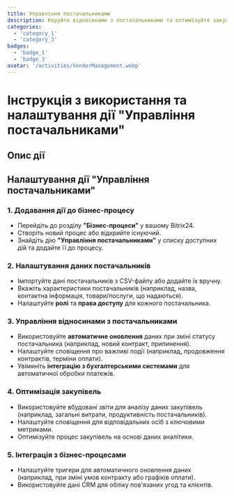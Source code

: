 ```yaml
---
title: Управління постачальниками
description: Керуйте відносинами з постачальниками та оптимізуйте закупівлі.
categories: 
  - 'category_1'
  - 'category_3'
badges: 
  - 'badge_1'
  - 'badge_3'
avatar: '/activities/VendorManagement.webp'
---
```


# Інструкція з використання та налаштування дії "Управління постачальниками"

## Опис дії

## **Налаштування дії "Управління постачальниками"**

### 1. Додавання дії до бізнес-процесу
- Перейдіть до розділу **"Бізнес-процеси"** у вашому Bitrix24.
- Створіть новий процес або відкрийте існуючий.
- Знайдіть дію **"Управління постачальниками"** у списку доступних дій та додайте її до процесу.

### 2. Налаштування даних постачальників
- Імпортуйте дані постачальників з CSV-файлу або додайте їх вручну.
- Вкажіть характеристики постачальників (наприклад, назва, контактна інформація, товари/послуги, що надаються).
- Налаштуйте **ролі** та **права доступу** для кожного постачальника.

### 3. Управління відносинами з постачальниками
- Використовуйте **автоматичне оновлення** даних при зміні статусу постачальника (наприклад, новий контракт, припинення).
- Налаштуйте сповіщення про важливі події (наприклад, продовження контрактів, терміни оплати).
- Увімкніть **інтеграцію з бухгалтерськими системами** для автоматичної обробки платежів.

### 4. Оптимізація закупівель
- Використовуйте вбудовані звіти для аналізу даних закупівель (наприклад, загальні витрати, продуктивність постачальників).
- Налаштуйте сповіщення для відповідальних осіб з ключовими метриками.
- Оптимізуйте процес закупівель на основі даних аналітики.

### 5. Інтеграція з бізнес-процесами
- Налаштуйте тригери для автоматичного оновлення даних (наприклад, при зміні умов контракту або графіків оплати).
- Використовуйте дані CRM для обліку пов'язаних угод та клієнтів.